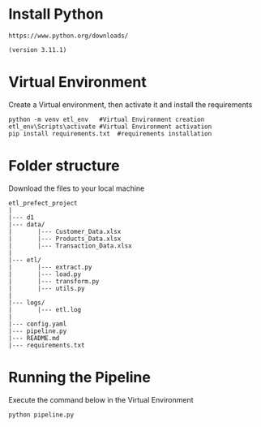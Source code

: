 # Install Python
```plaintext
https://www.python.org/downloads/

(version 3.11.1)
```


# Virtual Environment
Create a Virtual environment, then activate it and install the requirements
```plaintext
python -m venv etl_env   #Virtual Environment creation
etl_env\Scripts\activate #Virtual Environment activation
pip install requirements.txt  #requirements installation
```

# Folder structure

Download the files to your local machine
```plaintext
etl_prefect_project
|
|--- d1
|--- data/
|       |--- Customer_Data.xlsx
|       |--- Products_Data.xlsx
|       |--- Transaction_Data.xlsx
|
|--- etl/
|       |--- extract.py
|       |--- load.py
|       |--- transform.py
|       |--- utils.py
|
|--- logs/
|       |--- etl.log
|
|--- config.yaml
|--- pipeline.py
|--- README.md
|--- requirements.txt
```
# Running the Pipeline
Execute the command below in the Virtual Environment
```plaintext
python pipeline.py
```
